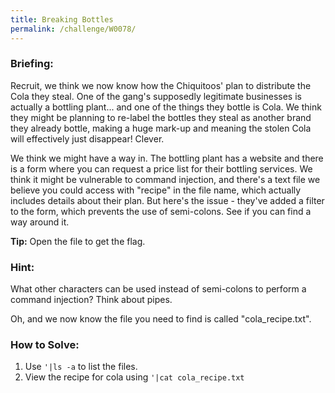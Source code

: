 ```yaml
---
title: Breaking Bottles
permalink: /challenge/W0078/
---
```


### Briefing: 
Recruit, we think we now know how the Chiquitoos' plan to distribute the Cola they steal. One of the gang's supposedly legitimate businesses is actually a bottling plant... and one of the things they bottle is Cola. We think they might be planning to re-label the bottles they steal as another brand they already bottle, making a huge mark-up and meaning the stolen Cola will effectively just disappear! Clever.

We think we might have a way in. The bottling plant has a website and there is a form where you can request a price list for their bottling services. We think it might be vulnerable to command injection, and there's a text file we believe you could access with "recipe" in the file name, which actually includes details about their plan. But here's the issue - they've added a filter to the form, which prevents the use of semi-colons. See if you can find a way around it.

**Tip:** Open the file to get the flag.

### Hint:
What other characters can be used instead of semi-colons to perform a command injection? Think about pipes.

Oh, and we now know the file you need to find is called "cola_recipe.txt".

### How to Solve: 
1. Use `'|ls -a` to list the files.
2. View the recipe for cola using `'|cat cola_recipe.txt`
